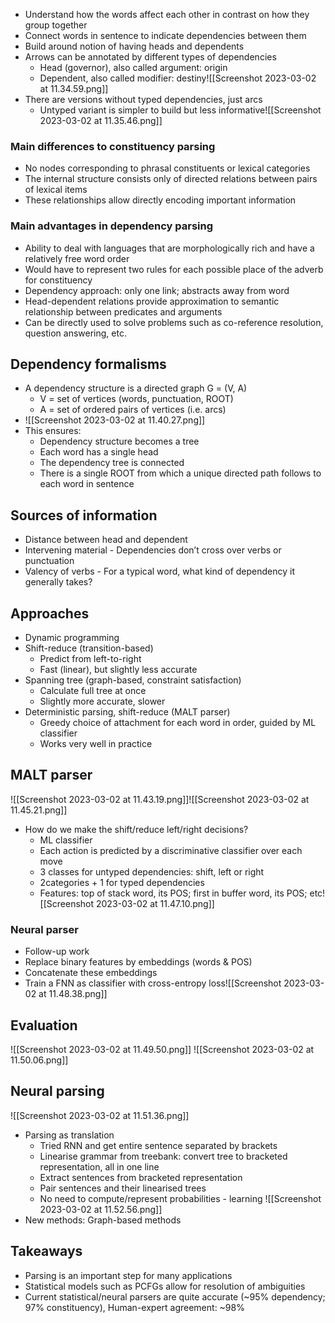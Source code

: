 - Understand how the words affect each other in contrast on how they group together
- Connect words in sentence to indicate dependencies between them
- Build around notion of having heads and dependents
- Arrows can be annotated by different types of dependencies
	- Head (governor), also called argument: origin 
	- Dependent, also called modifier: destiny![[Screenshot 2023-03-02 at 11.34.59.png]]
- There are versions without typed dependencies, just arcs
	- Untyped variant is simpler to build but less informative![[Screenshot 2023-03-02 at 11.35.46.png]]

### Main differences to constituency parsing

- No nodes corresponding to phrasal constituents or lexical categories 
- The internal structure consists only of directed relations between pairs of lexical items 
- These relationships allow directly encoding important information

### Main advantages in dependency parsing

- Ability to deal with languages that are morphologically rich and have a relatively free word order
- Would have to represent two rules for each possible place of the adverb for constituency
- Dependency approach: only one link; abstracts away from word 
- Head-dependent relations provide approximation to semantic relationship between predicates and arguments
- Can be directly used to solve problems such as co-reference resolution, question answering, etc.

## Dependency formalisms

- A dependency structure is a directed graph G = (V, A) 
	- V = set of vertices (words, punctuation, ROOT) 
	- A = set of ordered pairs of vertices (i.e. arcs)
- ![[Screenshot 2023-03-02 at 11.40.27.png]]
- This ensures: 
	- Dependency structure becomes a tree 
	- Each word has a single head 
	- The dependency tree is connected 
	- There is a single ROOT from which a unique directed path follows to each word in sentence

## Sources of information

- Distance between head and dependent
- Intervening material - Dependencies don’t cross over verbs or punctuation
- Valency of verbs - For a typical word, what kind of dependency it generally takes?

## Approaches 

- Dynamic programming
- Shift-reduce (transition-based)
	- Predict from left-to-right
	- Fast (linear), but slightly less accurate
- Spanning tree (graph-based, constraint satisfaction)
	- Calculate full tree at once 
	- Slightly more accurate, slower
- Deterministic parsing, shift-reduce (MALT parser)
	- Greedy choice of attachment for each word in order, guided by ML classifier
	- Works very well in practice

## MALT parser
![[Screenshot 2023-03-02 at 11.43.19.png]]![[Screenshot 2023-03-02 at 11.45.21.png]]
- How do we make the shift/reduce left/right decisions?
	- ML classifier
	- Each action is predicted by a discriminative classifier over each move
	- 3 classes for untyped dependencies: shift, left or right
	- 2categories + 1 for typed dependencies
	- Features: top of stack word, its POS; first in buffer word, its POS; etc![[Screenshot 2023-03-02 at 11.47.10.png]]

### Neural parser
- Follow-up work
- Replace binary features by embeddings (words & POS)
- Concatenate these embeddings
- Train a FNN as classifier with cross-entropy loss![[Screenshot 2023-03-02 at 11.48.38.png]]

## Evaluation 
![[Screenshot 2023-03-02 at 11.49.50.png]]
![[Screenshot 2023-03-02 at 11.50.06.png]]


## Neural parsing
![[Screenshot 2023-03-02 at 11.51.36.png]]
- Parsing as translation
	- Tried RNN and get entire sentence separated by brackets
	- Linearise grammar from treebank: convert tree to bracketed representation, all in one line
	- Extract sentences from bracketed representation
	- Pair sentences and their linearised trees
	- No need to compute/represent probabilities - learning
	![[Screenshot 2023-03-02 at 11.52.56.png]]
- New methods: Graph-based methods

## Takeaways

- Parsing is an important step for many applications
- Statistical models such as PCFGs allow for resolution of ambiguities
- Current statistical/neural parsers are quite accurate (~95% dependency; 97% constituency), Human-expert agreement: ~98%